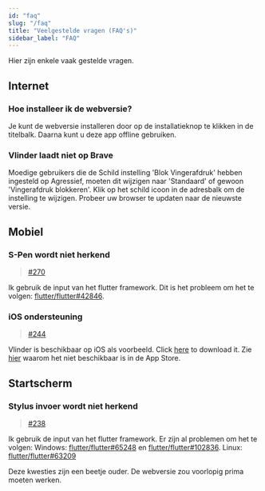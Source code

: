 ```yaml
---
id: "faq"
slug: "/faq"
title: "Veelgestelde vragen (FAQ's)"
sidebar_label: "FAQ"
---
```


Hier zijn enkele vaak gestelde vragen.

## Internet

### Hoe installeer ik de webversie?

Je kunt de webversie installeren door op de installatieknop te klikken in de titelbalk. Daarna kunt u deze app offline gebruiken.

### Vlinder laadt niet op Brave

Moedige gebruikers die de Schild instelling 'Blok Vingerafdruk' hebben ingesteld op Agressief, moeten dit wijzigen naar 'Standaard' of gewoon 'Vingerafdruk blokkeren'. Klik op het schild icoon in de adresbalk om de instelling te wijzigen. Probeer uw browser te updaten naar de nieuwste versie.

## Mobiel

### S-Pen wordt niet herkend

> [#270](https://github.com/LinwoodDev/Butterfly/issues/270)

Ik gebruik de input van het flutter framework. Dit is het probleem om het te volgen: [flutter/flutter#42846](https://github.com/flutter/flutter/issues/42846).

### iOS ondersteuning

> [#244](https://github.com/LinwoodDev/Butterfly/issues/244)

Vlinder is beschikbaar op iOS als voorbeeld. Click [here](https://butterfly.linwood.dev/downloads/ios) to download it. Zie [hier](https://github.com/LinwoodDev/Butterfly/issues/244#issuecomment-1935460878) waarom het niet beschikbaar is in de App Store.

## Startscherm

### Stylus invoer wordt niet herkend

> [#238](https://github.com/LinwoodDev/Butterfly/issues/238)

Ik gebruik de input van het flutter framework. Er zijn al problemen om het te volgen: Windows: [flutter/flutter#65248](https://github.com/flutter/flutter/issues/65248) en [flutter/flutter#102836](https://github.com/flutter/flutter/issues/102836). Linux: [flutter/flutter#63209](https://github.com/flutter/flutter/issues/63209)

Deze kwesties zijn een beetje ouder. De webversie zou voorlopig prima moeten werken.
